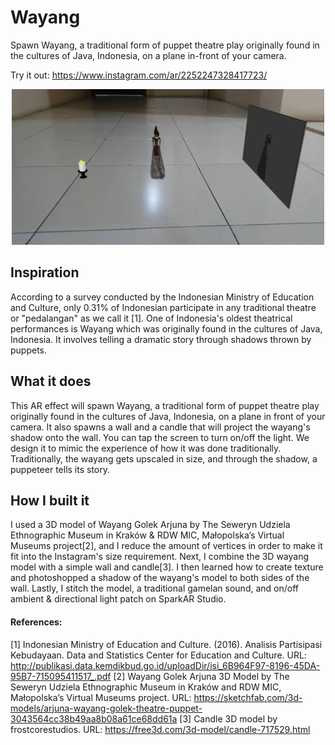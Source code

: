 # Wayang
Spawn Wayang, a traditional form of puppet theatre play originally found in the cultures of Java, Indonesia, on a plane in-front of your camera.

Try it out: https://www.instagram.com/ar/2252247328417723/

<p align="center"> <img src="img/demo_cropped.jpg" alt="demonstration" width="500"/> </p>  

## Inspiration
According to a survey conducted by the Indonesian Ministry of Education and Culture, only 0.31% of Indonesian participate in any traditional theatre or "pedalangan" as we call it [1]. One of Indonesia's oldest theatrical performances is Wayang which was originally found in the cultures of Java, Indonesia. It involves telling a dramatic story through shadows thrown by puppets.

## What it does
This AR effect will spawn Wayang, a traditional form of puppet theatre play originally found in the cultures of Java, Indonesia, on a plane in front of your camera. It also spawns a wall and a candle that will project the wayang's shadow onto the wall. You can tap the screen to turn on/off the light. We design it to mimic the experience of how it was done traditionally. Traditionally, the wayang gets upscaled in size, and through the shadow, a puppeteer tells its story.

## How I built it
I used a 3D model of Wayang Golek Arjuna by The Seweryn Udziela Ethnographic Museum in Kraków & RDW MIC, Małopolska’s Virtual Museums project[2], and I reduce the amount of vertices in order to make it fit into the Instagram's size requirement. Next, I combine the 3D wayang model with a simple wall and candle[3]. I then learned how to create texture and photoshopped a shadow of the wayang's model to both sides of the wall. Lastly, I stitch the model, a traditional gamelan sound, and on/off ambient & directional light patch on SparkAR Studio.

#### References:
[1] Indonesian Ministry of Education and Culture. (2016). Analisis Partisipasi Kebudayaan. Data and Statistics Center for Education and Culture. URL: http://publikasi.data.kemdikbud.go.id/uploadDir/isi_6B964F97-8196-45DA-95B7-715095411517_.pdf
[2] Wayang Golek Arjuna 3D Model by The Seweryn Udziela Ethnographic Museum in Kraków and RDW MIC, Małopolska’s Virtual Museums project. URL: https://sketchfab.com/3d-models/arjuna-wayang-golek-theatre-puppet-3043564cc38b49aa8b08a61ce68dd61a
[3] Candle 3D model by frostcorestudios. URL: https://free3d.com/3d-model/candle-717529.html
